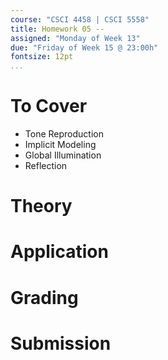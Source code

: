 ```yaml
---
course: "CSCI 4458 | CSCI 5558"
title: Homework 05 --
assigned: "Monday of Week 13"
due: "Friday of Week 15 @ 23:00h"
fontsize: 12pt
...
```


# To Cover

* Tone Reproduction
* Implicit Modeling
* Global Illumination
* Reflection

# Theory

# Application

# Grading

# Submission
